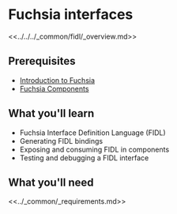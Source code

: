 # Fuchsia interfaces

<<../../../_common/fidl/_overview.md>>

## Prerequisites

*   [Introduction to Fuchsia](/get-started/sdk/learn/intro/README.md)
*   [Fuchsia Components](/get-started/sdk/learn/components/README.md)

## What you'll learn

*   Fuchsia Interface Definition Language (FIDL)
*   Generating FIDL bindings
*   Exposing and consuming FIDL in components
*   Testing and debugging a FIDL interface

## What you'll need

<<../_common/_requirements.md>>
